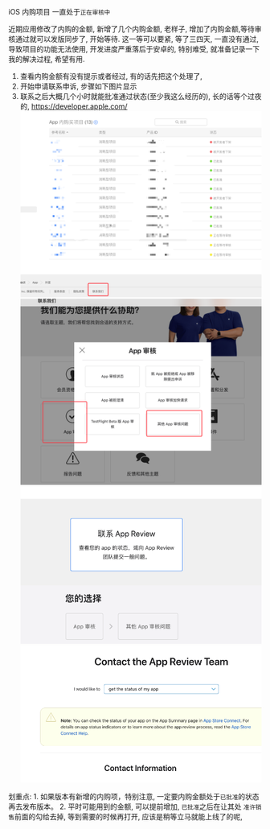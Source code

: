 iOS 内购项目 一直处于`正在审核中`

近期应用修改了内购的金额, 新增了几个内购金额, 老样子, 增加了内购金额,等待审核通过就可以发版同步了, 开始等待.
这一等可以要紧, 等了三四天, 一直没有通过, 导致项目的功能无法使用, 开发进度严重落后于安卓的,  特别难受, 就准备记录一下我的解决过程, 希望有用.

1. 查看内购金额有没有提示或者经过, 有的话先把这个处理了, 
2. 开始申请联系申诉, 步骤如下图片显示
3. 联系之后大概几个小时就能批准通过状态(至少我这么经历的), 长的话等个过夜的,
https://developer.apple.com/ 
![1.内购等待页面.png](1.内购等待页面.png)
![2.选择联系方式.png](2.选择联系方式.png)
![3.联系APPReview.png](3.联系APPReview.png)
![4.填写信息.png](4.填写信息.png)


划重点: 
	1. 如果版本有新增的内购项，特别注意, 一定要内购金额处于`已批准`的状态再去发布版本。
	2. 平时可能用到的金额, 可以提前增加, `已批准`之后在让其处 `准许销售`前面的勾给去掉, 等到需要的时候再打开, 应该是稍等立马就能上线了的呢,

	
